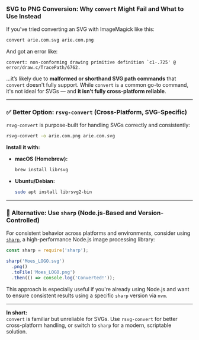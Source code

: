 ### SVG to PNG Conversion: Why `convert` Might Fail and What to Use Instead

If you’ve tried converting an SVG with ImageMagick like this:

```bash
convert arie.com.svg arie.com.png
```

And got an error like:

```
convert: non-conforming drawing primitive definition `c1-.725' @ error/draw.c/TracePath/6762.
```

…it’s likely due to **malformed or shorthand SVG path commands** that `convert` doesn't fully support. While `convert` is a common go-to command, it's not ideal for SVGs — and **it isn’t fully cross-platform reliable**.

---

### ✅ Better Option: `rsvg-convert` (Cross-Platform, SVG-Specific)

`rsvg-convert` is purpose-built for handling SVGs correctly and consistently:

```bash
rsvg-convert -o arie.com.png arie.com.svg
```

**Install it with:**

- **macOS (Homebrew):**
    
    ```bash
    brew install librsvg
    ```
    
- **Ubuntu/Debian:**
    
    ```bash
    sudo apt install librsvg2-bin
    ```
    

---

### 🔁 Alternative: Use `sharp` (Node.js-Based and Version-Controlled)

For consistent behavior across platforms and environments, consider using [`sharp`](https://sharp.pixelplumbing.com/), a high-performance Node.js image processing library:

```js
const sharp = require('sharp');

sharp('Moes_LOGO.svg')
  .png()
  .toFile('Moes_LOGO.png')
  .then(() => console.log('Converted!'));
```

This approach is especially useful if you're already using Node.js and want to ensure consistent results using a specific `sharp` version via `nvm`.

---

**In short:**  
`convert` is familiar but unreliable for SVGs. Use `rsvg-convert` for better cross-platform handling, or switch to `sharp` for a modern, scriptable solution.